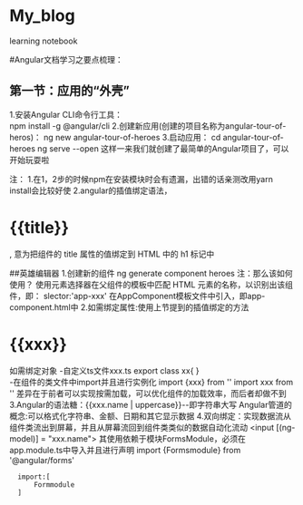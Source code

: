 # My_blog
learning notebook

#Angular文档学习之要点梳理：
## 第一节：应用的“外壳”
1.安装Angular CLI命令行工具：<br>
    npm install -g @angular/cli
2.创建新应用(创建的项目名称为angular-tour-of-heros)：
    ng new angular-tour-of-heroes
3.启动应用：
    cd angular-tour-of-heroes
    ng serve --open
这样一来我们就创建了最简单的Angular项目了，可以开始玩耍啦
    
注： 1.在1，2步的时候npm在安装模块时会有遗漏，出错的话亲测改用yarn install会比较好使
     2.angular的插值绑定语法，<h1>{{title}}</h1>, 意为把组件的 title 属性的值绑定到 HTML 中的 h1 标记中
     
##英雄编辑器
1.创建新的组件
    ng generate component heroes
注：那么该如何使用？
使用元素选择器在父组件的模板中匹配 HTML 元素的名称，以识别出该组件，即：
    slector:'app-xxx'
在AppComponent模板文件中引入，即app-component.html中
    <app-xxx></app-xxx>
2.如需绑定属性:使用上节提到的插值绑定的方法
    <h1>{{xxx}}</h1>
  如需绑定对象
  -自定义ts文件xxx.ts
    export class xx{
    }    
  -在组件的类文件中import并且进行实例化
   import {xxx} from ''
   import xxx from ''
差异在于前者可以实现按需加载，可以优化组件的加载效率，而后者却做不到
3.Angular的语法糖：{{xxx.name | uppercase}}--即字符串大写
  Angular管道的概念:可以格式化字符串、金额、日期和其它显示数据
4.双向绑定：实现数据流从组件类流出到屏幕，并且从屏幕流回到组件类类似的数据自动化流动
    <input [(ng-model)] = "xxx.name">
  其使用依赖于模块FormsModule，必须在app.module.ts中导入并且进行声明
      import {Formsmodule} from '@angular/forms'
      
      import:[
          Formmodule
      ]
  
